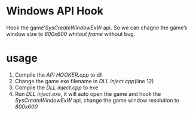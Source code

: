 Windows API Hook
===============

Hook the game’*SysCreateWindowExW* api. So we can chagne the game’s window size to *800x600 whitout frame*  without bug.

# usage
1. Compile the *API HOOKER.cpp* to dll
2. Change the game exe filename in *DLL inject.cpp*(line 12)
3. Compile the *DLL inject.cpp* to exe
4. Run *DLL inject.exe*, it will auto open the game and hook the *SysCreateWindowExW* api, change the game window resolution to *800x600*
